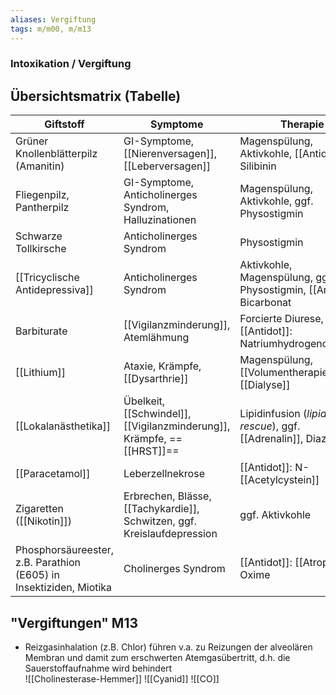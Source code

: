 ```yaml
---
aliases: Vergiftung
tags: m/m00, m/m13
---
```

### Intoxikation / Vergiftung

## Übersichtsmatrix (Tabelle)
| Giftstoff                                                          | Symptome                                                            | Therapie                                                         |
| ------------------------------------------------------------------ | ------------------------------------------------------------------- | ---------------------------------------------------------------- |
| Grüner Knollenblätterpilz (Amanitin)                               | GI-Symptome, [[Nierenversagen]], [[Leberversagen]]                  | Magenspülung, Aktivkohle, [[Antidot]]: Silibinin                     |
| Fliegenpilz, Pantherpilz                                           | GI-Symptome, Anticholinerges Syndrom, Halluzinationen               | Magenspülung, Aktivkohle, ggf. Physostigmin                      |
| Schwarze Tollkirsche                                               | Anticholinerges Syndrom                                             | Physostigmin                                                     |
| [[Tricyclische Antidepressiva]]                                        | Anticholinerges Syndrom                                             | Aktivkohle, Magenspülung, ggf. Physostigmin, [[Antidot]]: Bicarbonat |
| Barbiturate                                                        | [[Vigilanzminderung]], Atemlähmung                                              | Forcierte Diurese, [[Antidot]]: Natriumhydrogencarbonat              |
| [[Lithium]]                                                            | Ataxie, Krämpfe, [[Dysarthrie]]                                         | Magenspülung, [[Volumentherapie]], [[Dialyse]]                      |
| [[Lokalanästhetika]]                                                   | Übelkeit, [[Schwindel]], [[Vigilanzminderung]], Krämpfe, ==[[HRST]]==               | Lipidinfusion (*lipid-rescue*), ggf. [[Adrenalin]], Diazepam     |
| [[Paracetamol]]                                                    | Leberzellnekrose                                                    | [[Antidot]]: N-[[Acetylcystein]]                                         |
| Zigaretten ([[Nikotin]])                                           | Erbrechen, Blässe, [[Tachykardie]], Schwitzen, ggf. Kreislaufdepression | ggf. Aktivkohle                                                  |
| Phosphorsäureester, z.B. Parathion (E605) in Insektiziden, Miotika | Cholinerges Syndrom                                                 | [[Antidot]]: [[Atropin]], Oxime                                                                 |

## "Vergiftungen" M13
- Reizgasinhalation (z.B. Chlor) führen v.a. zu Reizungen der alveolären Membran und damit zum erschwerten Atemgasübertritt, d.h. die Sauerstoffaufnahme wird behindert  
![[Cholinesterase-Hemmer]]
![[Cyanid]]
![[CO]]
